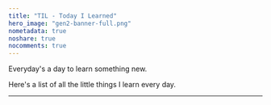 ```yaml
---
title: "TIL - Today I Learned"
hero_image: "gen2-banner-full.png"
nometadata: true
noshare: true
nocomments: true
---
```


Everyday's a day to learn something new.

Here's a list of all the little things I learn every day.

---
